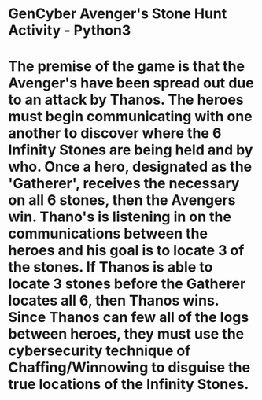 # GenCyber Avenger's Stone Hunt Activity - Python3
# The premise of the game is that the Avenger's have been spread out due to an attack by  Thanos. The heroes must begin communicating with one another to discover where the 6 Infinity Stones are being held and by who. Once a hero, designated as the 'Gatherer', receives the necessary on all 6 stones, then the Avengers win. Thano's is listening in on the communications between the heroes and his goal is to locate 3 of the stones. If Thanos is able to locate 3 stones before the Gatherer locates all 6, then Thanos wins. Since Thanos can few all of the logs between heroes, they must use the cybersecurity technique of Chaffing/Winnowing to disguise the true locations of the Infinity Stones.
